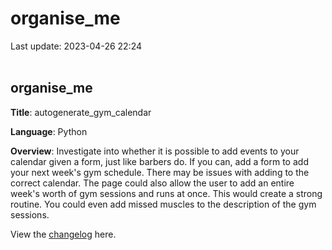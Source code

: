 # organise_me

Last update: 2023-04-26 22:24
<br><br>

## organise_me

**Title**: autogenerate_gym_calendar

**Language**: Python

**Overview**: Investigate into whether it is possible to add events to your calendar given a form, just like barbers do. If you can, add a form to add your next week's gym schedule. There may be issues with adding to the correct calendar. The page could also allow the user to add an entire week's worth of gym sessions and runs at once. This would create a strong routine. You could even add missed muscles to the description of the gym sessions.

View the [changelog](changelog.md) here.
